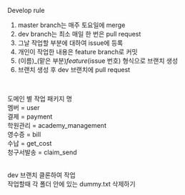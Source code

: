 Develop rule
1. master branch는 매주 토요일에 merge<br/>
2. dev branch는 최소 매일 한 번은 pull request<br/>
3. 그날 작업할 부분에 대하여 issue에 등록<br/>
4. 개인이 작업한 내용은 feature branch로 커밋<br/>
5. (이름)_(맡은 부분)_feature_(issue 번호) 형식으로 브랜치 생성<br/>
6. 브랜치 생성 후 dev 브랜치에 pull request<br/>
<br/>

도메인 별 작업 패키지 명<br/>
멤버 = user<br/>
결제 = payment<br/>
학원관리 = academy_management<br/>
영수증 = bill<br/>
수납 = get_cost<br/>
청구서발송 = claim_send<br/>

<br/>
dev 브랜치 클론하여 작업 </br>
작업할때 각 폴더 안에 있는 dummy.txt 삭제하기
